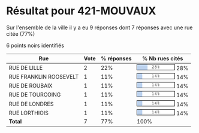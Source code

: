 # Résultat pour 421-MOUVAUX

Sur l'ensemble de la ville il y a eu 9 réponses dont 7 réponses avec une rue citée (77%)

6 points noirs identifiés

| Rue | Vote | % réponses | % Nb rues cités|
|-----|------|------------|----------------|
| RUE DE LILLE | 2 | 22% | <img src="../../img/bar_28.gif" />&nbsp;28%|
| RUE FRANKLIN ROOSEVELT | 1 | 11% | <img src="../../img/bar_14.gif" />&nbsp;14%|
| RUE DE ROUBAIX | 1 | 11% | <img src="../../img/bar_14.gif" />&nbsp;14%|
| RUE DE TOURCOING | 1 | 11% | <img src="../../img/bar_14.gif" />&nbsp;14%|
| RUE DE LONDRES | 1 | 11% | <img src="../../img/bar_14.gif" />&nbsp;14%|
| RUE LORTHIOIS | 1 | 11% | <img src="../../img/bar_14.gif" />&nbsp;14%|
| **Total** | 7 | 77% | 100%|
